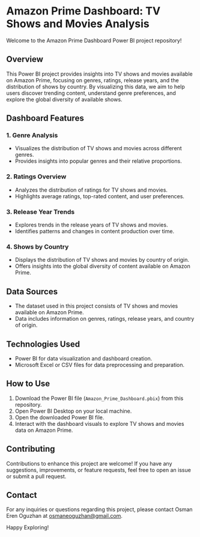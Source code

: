 # Amazon Prime Dashboard: TV Shows and Movies Analysis

Welcome to the Amazon Prime Dashboard Power BI project repository!

## Overview

This Power BI project provides insights into TV shows and movies available on Amazon Prime, focusing on genres, ratings, release years, and the distribution of shows by country. By visualizing this data, we aim to help users discover trending content, understand genre preferences, and explore the global diversity of available shows.

## Dashboard Features

### 1. Genre Analysis
- Visualizes the distribution of TV shows and movies across different genres.
- Provides insights into popular genres and their relative proportions.

### 2. Ratings Overview
- Analyzes the distribution of ratings for TV shows and movies.
- Highlights average ratings, top-rated content, and user preferences.

### 3. Release Year Trends
- Explores trends in the release years of TV shows and movies.
- Identifies patterns and changes in content production over time.

### 4. Shows by Country
- Displays the distribution of TV shows and movies by country of origin.
- Offers insights into the global diversity of content available on Amazon Prime.

## Data Sources

- The dataset used in this project consists of TV shows and movies available on Amazon Prime.
- Data includes information on genres, ratings, release years, and country of origin.

## Technologies Used

- Power BI for data visualization and dashboard creation.
- Microsoft Excel or CSV files for data preprocessing and preparation.

## How to Use

1. Download the Power BI file (`Amazon_Prime_Dashboard.pbix`) from this repository.
2. Open Power BI Desktop on your local machine.
3. Open the downloaded Power BI file.
4. Interact with the dashboard visuals to explore TV shows and movies data on Amazon Prime.

## Contributing

Contributions to enhance this project are welcome! If you have any suggestions, improvements, or feature requests, feel free to open an issue or submit a pull request.

## Contact

For any inquiries or questions regarding this project, please contact Osman Eren Oguzhan at osmaneoguzhan@gmail.com.

Happy Exploring!



